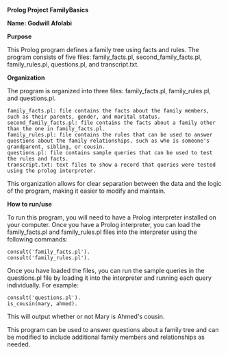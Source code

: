 **Prolog Project FamilyBasics**

**Name: Godwill Afolabi**

**Purpose**

This Prolog program defines a family tree using facts and rules. The program consists of five files: family_facts.pl, second_family_facts.pl, family_rules.pl, questions.pl, and transcript.txt.

**Organization**

The program is organized into three files: family_facts.pl, family_rules.pl, and questions.pl. 

    family_facts.pl: file contains the facts about the family members, such as their parents, gender, and marital status. 
    second_family_facts.pl: file contains the facts about a family other than the one in family_facts.pl.
    family_rules.pl: file contains the rules that can be used to answer questions about the family relationships, such as who is someone's grandparent, sibling, or cousin. 
    questions.pl: file contains sample queries that can be used to test the rules and facts. 
    transcript.txt: text files to show a record that queries were tested using the prolog interpreter. 
    
This organization allows for clear separation between the data and the logic of the program, making it easier to modify and maintain.


**How to run/use**

To run this program, you will need to have a Prolog interpreter installed on your computer. Once you have a Prolog interpreter, you can load the family_facts.pl and family_rules.pl files into the interpreter using the following commands:

    consult('family_facts.pl').
    consult('family_rules.pl').

Once you have loaded the files, you can run the sample queries in the questions.pl file by loading it into the interpreter and running each query individually. For example:

    consult('questions.pl').
    is_cousin(mary, ahmed).

This will output whether or not Mary is Ahmed's cousin.

This program can be used to answer questions about a family tree and can be modified to include additional family members and relationships as needed.